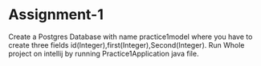 # Assignment-1
Create a Postgres Database with name practice1model where you have to create three fields id(Integer),first(Integer),Second(Integer).
Run Whole project on intellij by running Practice1Application java file.
